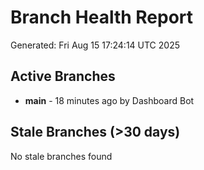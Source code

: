 # Branch Health Report
Generated: Fri Aug 15 17:24:14 UTC 2025

## Active Branches
- **main** - 18 minutes ago by Dashboard Bot

## Stale Branches (>30 days)
No stale branches found
